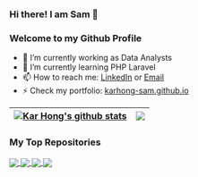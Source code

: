 ### Hi there! I am Sam 👋
### Welcome to my Github Profile

- 🔭 I’m currently working as Data Analysts
- 🌱 I’m currently learning PHP Laravel
- 📫 How to reach me: [LinkedIn](https://www.linkedin.com/in/karhong96/) or [Email](mailto:karhongsam@gmail.com)
- ⚡ Check my portfolio: [karhong-sam.github.io](https://karhong-sam.github.io/)

| <a href="https://github.com/anuraghazra/github-readme-stats"><img align="center" src="https://github-readme-stats.vercel.app/api?username=karhong-sam&show_icons=true&include_all_commits=true&count_private=true&theme=radical&hide_border=true" alt="Kar Hong's github stats" /></a> | <a href="https://github.com/anuraghazra/github-readme-stats"><img align="center" src="https://github-readme-stats.vercel.app/api/top-langs/?username=karhong-sam&layout=compact&theme=radical&hide_border=true" /></a> |
| ------------- | ------------- |

<!-- [![willianrod's wakatime stats](https://github-readme-stats.vercel.app/api/wakatime?username=karhong-sam)](https://github.com/anuraghazra/github-readme-stats) -->

### My Top Repositories

<a href="https://github.com/karhong-sam/pick-and-place-with-icl-ur5-robotiq-gripper">
  <img align="center" src="https://github-readme-stats.vercel.app/api/pin/?username=karhong-sam&repo=pick-and-place-with-icl-ur5-robotiq-gripper&theme=radical" />
</a>
<a href="https://github.com/karhong-sam/bike-share-analysis">
  <img align="center" src="https://github-readme-stats.vercel.app/api/pin/?username=karhong-sam&repo=bike-share-analysis&theme=radical" />
</a>
<a href="https://github.com/karhong-sam/pytorch-flask-tutorial">
  <img align="center" src="https://github-readme-stats.vercel.app/api/pin/?username=karhong-sam&repo=pytorch-flask-tutorial&theme=radical" />
</a>
<a href="https://github.com/karhong-sam/cracks-image-classification-tensorflow">
  <img align="center" src="https://github-readme-stats.vercel.app/api/pin/?username=karhong-sam&repo=cracks-image-classification-tensorflow&theme=radical" />
</a>

<!--
**karhong-sam/karhong-sam** is a ✨ _special_ ✨ repository because its `README.md` (this file) appears on your GitHub profile.

Here are some ideas to get you started:

- 🔭 I’m currently working on ...
- 🌱 I’m currently learning ...
- 👯 I’m looking to collaborate on ...
- 🤔 I’m looking for help with ...
- 💬 Ask me about ...
- 📫 How to reach me: ...
- 😄 Pronouns: ...
- ⚡ Fun fact: ...
-->
